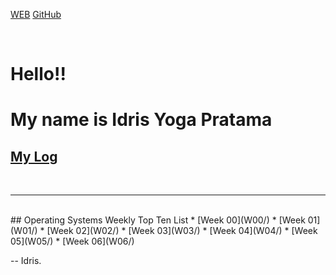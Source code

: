 ---
---

[WEB](https://idrisyoga23.github.io/os202/)
[GitHub](https://github.com/idrisyoga23/os202/)

<br>

# Hello!!
# My name is Idris Yoga Pratama

## [My Log](TXT/mylog.txt)
<br>
<hr>
<br>
## Operating Systems Weekly Top Ten List
* [Week 00](W00/)
* [Week 01](W01/)
* [Week 02](W02/)
* [Week 03](W03/)
* [Week 04](W04/)
* [Week 05](W05/)
* [Week 06](W06/)


-- Idris.
